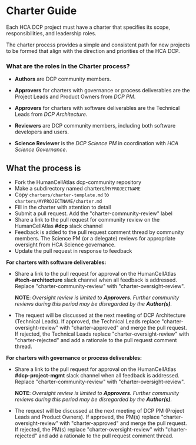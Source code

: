 # Charter Guide

Each HCA DCP project must have a charter that specifies its scope, responsibilities, and leadership roles.

The charter process provides a simple and consistent path for new projects to be formed that align with the direction and priorities of the HCA DCP.

### What are the roles in the Charter process?

- **Authors** are DCP community members.

- **Approvers** for charters with governance or process deliverables are the Project Leads and Product Owners from *DCP PM*.

- **Approvers** for charters with software deliverables are the Technical Leads from *DCP Architecture*. 

- **Reviewers** are DCP community members, including both software developers and users.

- **Science Reviewer** is the *DCP Science PM* in coordination with *HCA Science Governance*.


## What the process is
  - Fork the HumanCellAtlas dcp-community repository
  - Make a subdirectory named charters/`MYPROJECTNAME`
  - Copy `charters/charter-template.md` to `charters/MYPROJECTNAME/charter.md`
  - Fill in the charter with attention to detail
  - Submit a pull request. Add the "charter-community-review" label
  - Share a link to the pull request for community review on the HumanCellAtlas **#dcp** slack channel
  - Feedback is added to the pull request comment thread by community members. The Science PM (or a delegate) reviews for appropriate oversight from HCA Science governance.
  - Update the pull request in response to feedback

  **For charters with software deliverables:**

  - Share a link to the pull request for approval on the HumanCellAtlas **#tech-architecture** slack channel when all feedback is addressed. Replace "charter-community-review" with "charter-oversight-review".

    **NOTE**: *Oversight review is limited to **Approvers**. Further community reviews during this period may be disregarded by the **Author(s)**.*
     
  - The request will be discussed at the next meeting of DCP Architecture (Technical Leads). If approved, the Technical Leads replace "charter-oversight-review" with "charter-approved" and merge the pull request. If rejected, the Technical Leads replace "charter-oversight-review" with "charter-rejected" and add a rationale to the pull request comment thread.

  **For charters with governance or process deliverables:**

  - Share a link to the pull request for approval on the HumanCellAtlas **#dcp-project-mgmt** slack channel when all feedback is addressed. Replace "charter-community-review" with "charter-oversight-review".

    **NOTE**: *Oversight review is limited to **Approvers**. Further community reviews during this period may be disregarded by the **Author(s)**.*

  - The request will be discussed at the next meeting of DCP PM (Project Leads and Product Owners). If approved, the PM(s) replace "charter-oversight-review" with "charter-approved" and merge the pull request. If rejected, the PM(s) replace "charter-oversight-review" with "charter-rejected" and add a rationale to the pull request comment thread.
